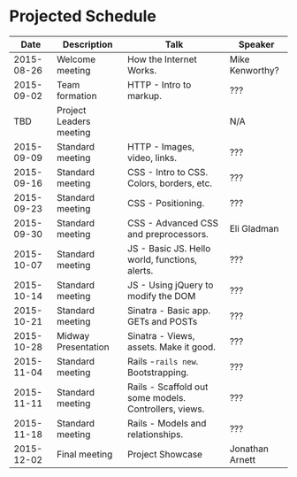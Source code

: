# Projected Schedule

| Date       | Description              | Talk                                  | Speaker           |
|------------|--------------------------|---------------------------------------|-------------------|
| 2015-08-26 | Welcome meeting          | How the Internet Works.               | Mike Kenworthy?   |
| 2015-09-02 | Team formation           | HTTP - Intro to markup.               | ???               |
| TBD        | Project Leaders meeting  |                                       | N/A               |
| 2015-09-09 | Standard meeting         | HTTP - Images, video, links.          | ???               |
| 2015-09-16 | Standard meeting         | CSS - Intro to CSS. Colors, borders, etc. | ???           |
| 2015-09-23 | Standard meeting         | CSS - Positioning.                    | ???               |
| 2015-09-30 | Standard meeting         | CSS - Advanced CSS and preprocessors. | Eli Gladman       |
| 2015-10-07 | Standard meeting         | JS - Basic JS. Hello world, functions, alerts. | ???      |
| 2015-10-14 | Standard meeting         | JS - Using jQuery to modify the DOM   | ???               |
| 2015-10-21 | Standard meeting         | Sinatra - Basic app. GETs and POSTs   | ???               |
| 2015-10-28 | Midway Presentation      | Sinatra - Views, assets. Make it good.| ???               |
| 2015-11-04 | Standard meeting         | Rails -`rails new`. Bootstrapping.    | ???               |
| 2015-11-11 | Standard meeting         | Rails - Scaffold out some models. Controllers, views. | ??? |
| 2015-11-18 | Standard meeting         | Rails - Models and relationships.     | ???               |
| 2015-12-02 | Final meeting            | Project Showcase                      | Jonathan Arnett   |

